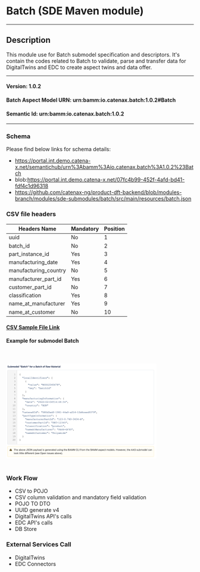  # Batch (SDE Maven module)
---
## Description

This module use for Batch submodel specification and descriptors. It's contain the codes related to Batch to validate, parse and transfer data for DigitalTwins and EDC to create aspect twins and data offer.

---
#### Version: 1.0.2
#### Batch Aspect Model URN: urn:bamm:io.catenax.batch:1.0.2#Batch
#### Semantic Id: urn:bamm:io.catenax.batch:1.0.2
---

### Schema

Please find below links for schema details:

- https://portal.int.demo.catena-x.net/semantichub/urn%3Abamm%3Aio.catenax.batch%3A1.0.2%23Batch
- blob:https://portal.int.demo.catena-x.net/07fc4b99-452f-4afd-bd41-fdf4c1d96318
- https://github.com/catenax-ng/product-dft-backend/blob/modules-branch/modules/sde-submodules/batch/src/main/resources/batch.json


### CSV file headers

| Headers Name       	       		| Mandatory                     	| Position 	|
|-------------------------------		|-----------------------------	|--------	|
| uuid		                   		| No		             		    |    1     	|
| batch_id					   		| No						      	|    2    	|
| part_instance_id					| Yes							|	 3		|
| manufacturing_date    				| Yes 							| 	 4	   	|
| manufacturing_country  	    		| No                           	| 	 5	  	|
| manufacturer_part_id 		      	| Yes                           	| 	 6	  	|
| customer_part_id		    		 	| No                     		| 	 7	 	|
| classification		 				| Yes                           	|    8 	 	|
| name_at_manufacturer	 			| Yes                           	|    9 	 	|
| name_at_customer	 				| No                           	|    10 	 	|


#### [CSV Sample File Link]

#### Example for submodel Batch
<br/><br/><img src="src/main/resources/images/batch.png" height="60%" width="80%" /><br/><br/>

### Work Flow 

 - CSV to POJO
 - CSV column validation and mandatory field validation
 - POJO TO DTO
 - UUID generate v4
 - DigitalTwins API's calls 
 - EDC API's calls
 - DB Store
 
### External Services Call

 - DigitalTwins
 - EDC Connectors
 
[CSV Sample File Link]: src/main/resources/batch.csv
